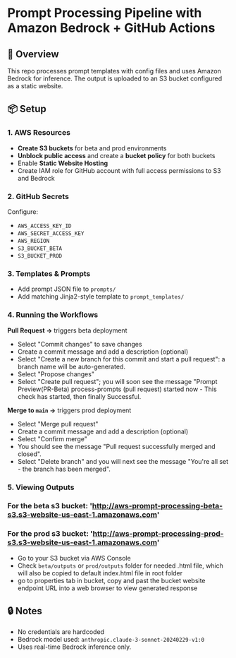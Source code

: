 # Prompt Processing Pipeline with Amazon Bedrock + GitHub Actions

## 🚀 Overview
This repo processes prompt templates with config files and uses Amazon Bedrock for inference. The output is uploaded to an S3 bucket configured as a static website.

## 📦 Setup

### 1. AWS Resources
- **Create S3 buckets** for beta and prod environments
- **Unblock public access** and create a **bucket policy** for both buckets
- Enable **Static Website Hosting**
- Create IAM role for GitHub account with full access permissions to S3 and Bedrock

### 2. GitHub Secrets
Configure:
- `AWS_ACCESS_KEY_ID`
- `AWS_SECRET_ACCESS_KEY`
- `AWS_REGION`
- `S3_BUCKET_BETA`
- `S3_BUCKET_PROD`

### 3. Templates & Prompts
- Add prompt JSON file to `prompts/`
- Add matching Jinja2-style template to `prompt_templates/`

### 4. Running the Workflows

 **Pull Request →** triggers beta deployment

- Select "Commit changes" to save changes
- Create a commit message and add a description (optional)
- Select "Create a new branch for this commit and start a pull request": a branch name will be auto-generated.
- Select "Propose changes"
- Select "Create pull request"; you will soon see the message "Prompt Preview(PR-Beta) process-prompts (pull request) started now - This check has started, then finally Successful.

**Merge to `main` →** triggers prod deployment

- Select "Merge pull request" 
- Create a commit message and add a description (optional)
- Select "Confirm merge"
- You should see the message "Pull request successfully merged and closed".
- Select "Delete branch" and you will next see the message "You're all set - the branch has been merged".



### 5. Viewing Outputs

### For the beta s3 bucket: 'http://aws-prompt-processing-beta-s3.s3-website-us-east-1.amazonaws.com' 
### For the prod s3 bucket: 'http://aws-prompt-processing-prod-s3.s3-website-us-east-1.amazonaws.com' 

- Go to your S3 bucket via AWS Console
- Check `beta/outputs` or `prod/outputs` folder for needed .html file, which will also be copied to default index.html file in root folder
- go to properties tab in bucket, copy and past the bucket website endpoint URL into a web browser to view generated response




## 🔒 Notes
- No credentials are hardcoded
- Bedrock model used: `anthropic.claude-3-sonnet-20240229-v1:0`
- Uses real-time Bedrock inference only.

